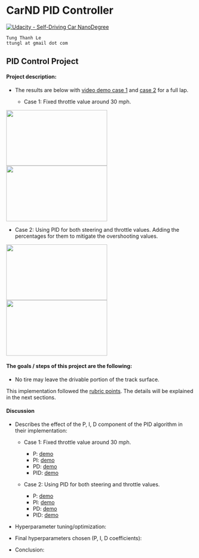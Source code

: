 # CarND PID Controller
[![Udacity - Self-Driving Car NanoDegree](https://s3.amazonaws.com/udacity-sdc/github/shield-carnd.svg)](http://www.udacity.com/drive)
    
    Tung Thanh Le
    ttungl at gmail dot com
   
**PID Control Project**
---

#### Project description: 

+ The results are below with [video demo case 1](https://youtu.be/-nDjcm7bBr8) and [case 2](https://youtu.be/6dhbnDeH93Y) for a full lap.

  + Case 1: Fixed throttle value around 30 mph.

<img src="https://github.com/ttungl/SDC-term2-PID-Control/blob/master/output/case1-1.gif" height="149" width="270"> <img src="https://github.com/ttungl/SDC-term2-PID-Control/blob/master/output/case%201-2.gif" height="149" width="270"> 

  + Case 2: Using PID for both steering and throttle values. Adding the percentages for them to mitigate the overshooting values.

<img src="https://github.com/ttungl/SDC-term2-PID-Control/blob/master/output/case2-1.gif" height="149" width="270"> <img src="https://github.com/ttungl/SDC-term2-PID-Control/blob/master/output/case2-2.gif" height="149" width="270">

#### The goals / steps of this project are the following:
* No tire may leave the drivable portion of the track surface. 

This implementation followed the [rubric points](https://review.udacity.com/#!/rubrics/824/view). The details will be explained in the next sections. 

#### Discussion

+ Describes the effect of the P, I, D component of the PID algorithm in their implementation:
  * Case 1: Fixed throttle value around 30 mph.
    + P: [demo](https://youtu.be/tW18mDud1_Q)
    + PI: [demo](https://youtu.be/TtSkCDoeCaI)
    + PD: [demo](https://youtu.be/nuCv8yUmmYQ)
    + PID: [demo](https://youtu.be/-nDjcm7bBr8)

  * Case 2: Using PID for both steering and throttle values.
    + P: [demo](https://youtu.be/NWOQzM9yhd4)
    + PI: [demo](https://youtu.be/ProArN8M0tg)
    + PD: [demo](https://youtu.be/UTgf1RHjhjc)
    + PID: [demo](https://youtu.be/6dhbnDeH93Y)

+ Hyperparameter tuning/optimization:

+ Final hyperparameters chosen (P, I, D coefficients):

+ Conclusion:

